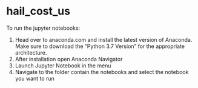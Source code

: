 # hail_cost_us

To run the jupyter notebooks:
1. Head over to anaconda.com and install the latest version of Anaconda. Make sure to download the “Python 3.7 Version” for the appropriate architecture.
2. After installation open Anaconda Navigator
3. Launch Jupyter Notebook in the menu
4. Navigate to the folder contain the notebooks and select the notebook you want to run
